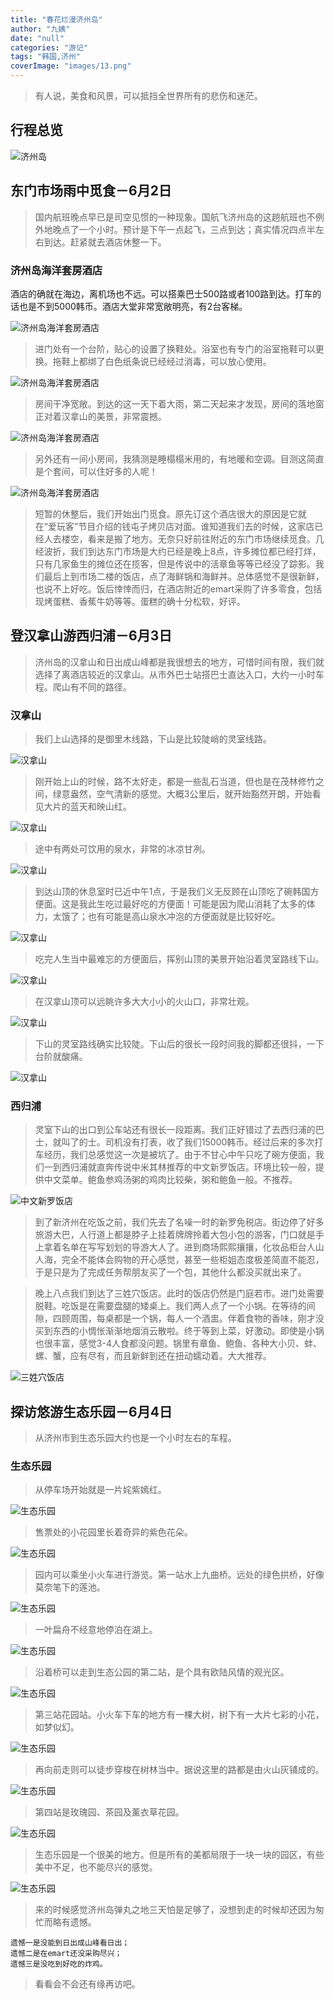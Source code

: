 ```yaml
---
title: "春花烂漫济州岛"
author: "九姨"
date: "null"
categories: "游记"
tags: "韩国,济州"
coverImage: "images/13.png"
---
```


>有人说，美食和风景，可以抵挡全世界所有的悲伤和迷茫。

## 行程总览

![济州岛](images/Screen-Shot-2018-03-17-at-20.58.54.png)

## 东门市场雨中觅食－6月2日

>国内航班晚点早已是司空见惯的一种现象。国航飞济州岛的这趟航班也不例外地晚点了一个小时。预计是下午一点起飞，三点到达；真实情况四点半左右到达。赶紧就去酒店休整一下。

### 济州岛海洋套房酒店

酒店的确就在海边，离机场也不远。可以搭乘巴士500路或者100路到达。打车的话也是不到5000韩币。酒店大堂非常宽敞明亮，有2台客梯。

![济州岛海洋套房酒店](images/1.png)

>进门处有一个台阶，贴心的设置了换鞋处。浴室也有专门的浴室拖鞋可以更换。拖鞋上都绑了白色纸条说已经经过消毒，可以放心使用。

![济州岛海洋套房酒店](images/2.png)

>房间干净宽敞。到达的这一天下着大雨，第二天起来才发现，房间的落地窗正对着汉拿山的美景，非常震撼。

![济州岛海洋套房酒店](images/3.png)

>另外还有一间小房间，我猜测是睡榻榻米用的，有地暖和空调。目测这简直是个套间，可以住好多的人呢！

![济州岛海洋套房酒店](images/4.png)

>短暂的休整后，我们开始出门觅食。原先订这个酒店很大的原因是它就在“爱玩客”节目介绍的钱屯子烤贝店对面。谁知道我们去的时候，这家店已经人去楼空，看来是搬了地方。无奈只好前往附近的东门市场继续觅食。几经波折，我们到达东门市场是大约已经是晚上8点，许多摊位都已经打烊，只有几家鱼生的摊位还在揽客，但是传说中的活章鱼等等已经没了踪影。我们最后上到市场二楼的饭店，点了海鲜锅和海鲜丼。总体感觉不是很新鲜，也说不上好吃。饭后悻悻而归，在酒店附近的emart采购了许多零食，包括现烤蛋糕、香蕉牛奶等等。蛋糕的确十分松软，好评。

## 登汉拿山游西归浦－6月3日

>济州岛的汉拿山和日出成山峰都是我很想去的地方，可惜时间有限，我们就选择了离酒店较近的汉拿山。从市外巴士站搭巴士直达入口，大约一小时车程。爬山有不同的路径。

### 汉拿山

>我们上山选择的是御里木线路，下山是比较陡峭的灵室线路。

![汉拿山](images/6.png)

>刚开始上山的时候，路不太好走，都是一些乱石当道，但也是在茂林修竹之间，绿意盎然，空气清新的感觉。大概3公里后，就开始豁然开朗，开始看见大片的蓝天和映山红。

![汉拿山](images/7.png)

>途中有两处可饮用的泉水，非常的冰凉甘冽。

![汉拿山](images/10.png)

>到达山顶的休息室时已近中午1点，于是我们义无反顾在山顶吃了碗韩国方便面。这是我此生吃过最好吃的方便面！可能是因为爬山消耗了太多的体力，太饿了；也有可能是高山泉水冲泡的方便面就是比较好吃。

![汉拿山](images/8.png)

>吃完人生当中最难忘的方便面后，挥别山顶的美景开始沿着灵室路线下山。

![汉拿山](images/13.png)

>在汉拿山顶可以远眺许多大大小小的火山口，非常壮观。

![汉拿山](images/17.png)

>下山的灵室路线确实比较陡。下山后的很长一段时间我的脚都还很抖，一下台阶就酸痛。

![汉拿山](images/21.png)

### 西归浦

>灵室下山的出口到公车站还有很长一段距离。我们正好错过了去西归浦的巴士，就叫了的士。司机没有打表，收了我们15000韩币。经过后来的多次打车经历，我们总感觉这一次是被坑了。由于不甘心中午只吃了碗方便面，我们一到西归浦就直奔传说中米其林推荐的中文新罗饭店。环境比较一般，提供中文菜单。鲍鱼参鸡汤粥的鸡肉比较柴，粥和鲍鱼一般。不推荐。

![中文新罗饭店](images/22.png)

>到了新济州在吃饭之前，我们先去了名噪一时的新罗免税店。街边停了好多旅游大巴，人行道上都是脖子上挂着牌牌拎着大包小包的游客，门口就是手上拿着名单在写写划划的导游大人了。进到商场熙熙攘攘，化妆品柜台人山人海，完全不能体会购物的开心感觉，甚至一些柜姐态度极差简直不能忍，于是只是为了完成任务帮朋友买了一个包，其他什么都没买就出来了。

>晚上八点我们到达了三姓穴饭店。此时的饭店仍然是门庭若市。进门处需要脱鞋。吃饭是在需要盘腿的矮桌上。我们两人点了一个小锅。在等待的间隙，四顾周围，每桌都是一个锅，每人一个酒盅。伴着食物的香味，刚才没买到东西的小惆怅渐渐地烟消云散啦。终于等到上菜，好激动。即使是小锅也很丰富，感觉3-4人食都没问题。锅里有章鱼、鲍鱼、各种大小贝、蚌、螺、蟹，应有尽有，而且新鲜到还在扭动蠕动着。大大推荐。

![三姓穴饭店](images/24.png)

## 探访悠游生态乐园－6月4日

>从济州市到生态乐园大约也是一个小时左右的车程。

### 生态乐园

>从停车场开始就是一片姹紫嫣红。

![生态乐园](images/26.png)

>售票处的小花园里长着奇异的紫色花朵。

![生态乐园](images/27.png)

>园内可以乘坐小火车进行游览。第一站水上九曲桥。远处的绿色拱桥，好像莫奈笔下的莲池。

![生态乐园](images/28.png)

>一叶扁舟不经意地停泊在湖上。

![生态乐园](images/29.png)

>沿着桥可以走到生态公园的第二站，是个具有欧陆风情的观光区。

![生态乐园](images/31.png)

>第三站花园站。小火车下车的地方有一棵大树，树下有一大片七彩的小花，如梦似幻。

![生态乐园](images/33.png)

>再向前走则可以徒步穿梭在树林当中。据说这里的路都是由火山灰铺成的。

![生态乐园](images/34.png)

>第四站是玫瑰园、茶园及薰衣草花园。

![生态乐园](images/36.png)

>生态乐园是一个很美的地方。但是所有的美都局限于一块一块的园区，有些美中不足，也不能尽兴的感觉。

![生态乐园](images/37.png)

>来的时候感觉济州岛弹丸之地三天怕是足够了，没想到走的时候却还因为匆忙而略有遗憾。
```
遗憾一是没能到日出成山峰看日出；
遗憾二是在emart还没采购尽兴；
遗憾三是没吃到好吃的炸鸡。
```
>看看会不会还有缘再访吧。
